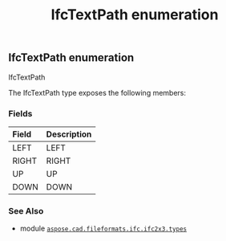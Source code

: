 ﻿---
title: IfcTextPath enumeration
second_title: Aspose.CAD for Python via .NET API References
description: 
type: docs
weight: 3070
url: /aspose.cad.fileformats.ifc.ifc2x3.types/ifctextpath/
is_root: false
---

## IfcTextPath enumeration

IfcTextPath



The IfcTextPath type exposes the following members:

### Fields
| Field | Description |
| :- | :- |
| LEFT | LEFT |
| RIGHT | RIGHT |
| UP | UP |
| DOWN | DOWN |



### See Also
* module [`aspose.cad.fileformats.ifc.ifc2x3.types`](..)
